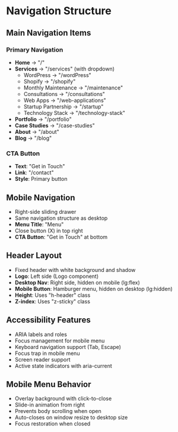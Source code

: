 # Navigation Structure

## Main Navigation Items

### Primary Navigation
- **Home** → "/" 
- **Services** → "/services" (with dropdown)
  - WordPress → "/wordPress"
  - Shopify → "/shopify" 
  - Monthly Maintenance → "/maintenance"
  - Consultations → "/consultations"
  - Web Apps → "/web-applications"
  - Startup Partnership → "/startup"
  - Technology Stack → "/technology-stack"
- **Portfolio** → "/portfolio"
- **Case Studies** → "/case-studies"
- **About** → "/about"
- **Blog** → "/blog"

### CTA Button
- **Text**: "Get in Touch"
- **Link**: "/contact"
- **Style**: Primary button

## Mobile Navigation
- Right-side sliding drawer
- Same navigation structure as desktop
- **Menu Title**: "Menu"
- Close button (X) in top right
- **CTA Button**: "Get in Touch" at bottom

## Header Layout
- Fixed header with white background and shadow
- **Logo**: Left side (Logo component)
- **Desktop Nav**: Right side, hidden on mobile (lg:flex)
- **Mobile Button**: Hamburger menu, hidden on desktop (lg:hidden)
- **Height**: Uses "h-header" class
- **Z-index**: Uses "z-sticky" class

## Accessibility Features
- ARIA labels and roles
- Focus management for mobile menu
- Keyboard navigation support (Tab, Escape)
- Focus trap in mobile menu
- Screen reader support
- Active state indicators with aria-current

## Mobile Menu Behavior
- Overlay background with click-to-close
- Slide-in animation from right
- Prevents body scrolling when open
- Auto-closes on window resize to desktop size
- Focus restoration when closed